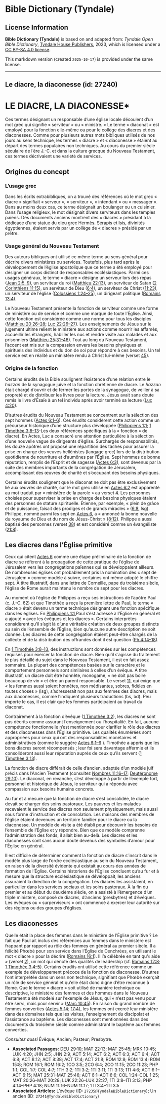 # Bible Dictionary (Tyndale)

## License Information

**Bible Dictionary (Tyndale)** is based on and adapted from: _Tyndale Open Bible Dictionary_, [Tyndale House Publishers](https://tyndaleopenresources.com/), 2023, which is licensed under a [CC BY-SA 4.0 license](https://creativecommons.org/licenses/by-sa/4.0/legalcode.en).

This markdown version (created `2025-10-17`) is provided under the same license.



--------------------------------

## Le diacre, la diaconesse (id: 27240)

LE DIACRE, LA DIACONESSE\*
==========================

Ces termes désignant un responsable d’une église locale découlent d’un mot grec qui signifie « serviteur » ou « ministre. » Le terme « diaconat » est employé pour la fonction elle\-même ou pour le collège des diacres et des diaconesses. Comme pour plusieurs autres mots bibliques utilisés de nos jours au sens technique, les termes « diacre » et « diaconesse » étaient au départ des termes populaires non techniques. Au cours du premier siècle séculaire de l’ère J.\-C. et dans la culture grecque du Nouveau Testament, ces termes décrivaient une variété de services.

Origines du concept
-------------------

### L’usage grec

Dans les écrits extrabibliques, on a trouvé des références où le mot grec « diacre » signifiait « serveur », « serviteur », « intendant » ou « messager ». Dans au moins deux cas, ce terme désignait un boulanger ou un cuisinier. Dans l’usage religieux, le mot désignait divers serviteurs dans les temples païens. Des documents anciens montrent des « diacres » présidant à la dédicace d’une statue du dieu grec Hermès. Sérapis et Isis, divinités égyptiennes, étaient servis par un collège de « diacres » présidé par un prêtre.

### Usage général du Nouveau Testament

Des auteurs bibliques ont utilisé ce même terme au sens général pour décrire divers ministères ou services. Toutefois, plus tard après le développement de l’église apostolique que ce terme a été employé pour désigner un corps distinct de responsables ecclésiastiques. Parmi ces usages généraux, le terme « diacre » désigne un serveur lors des repas ([Jean 2:5, 9](https://ref.ly/John2:5,John2:9)), un serviteur du roi ([Matthieu 22:13](https://ref.ly/Matt22:13)), un serviteur de Satan ([2 Corinthiens 11:15](https://ref.ly/2Cor11:15)), un serviteur de Dieu ([6:4](https://ref.ly/2Cor6:4)), un serviteur de Christ ([11:23](https://ref.ly/2Cor11:23)), un serviteur de l’église ([Colossiens 1:24–25](https://ref.ly/Col1:24-Col1:25)), un dirigeant politique ([Romains 13:4](https://ref.ly/Rom13:4)).

Le Nouveau Testament présente la fonction de serviteur comme une forme de ministère ou de service et comme une marque de toute l’Église. Ainsi, cette fonction est considérée comme une norme pour tous les disciples ([Matthieu 20:26–28](https://ref.ly/Matt20:26-Matt20:28); [Luc 22:26–27](https://ref.ly/Luke22:26-Luke22:27)). Les enseignements de Jésus sur le jugement ultime relient le ministère aux actions comme nourrir les affamés, accueillir les étrangers, habiller les nus et rendre visite aux malades et aux prisonniers ([Matthieu 25:31–46](https://ref.ly/Matt25:31-Matt25:46)). Tout au long du Nouveau Testament, l’accent est mis sur la compassion envers les besoins physiques et spirituels des individus et du don de soi pour répondre à ces besoins. Un tel service est en réalité un ministère rendu à Christ lui\-même (verset [45](https://ref.ly/Matt25:45)).

### Origine de la fonction

Certains érudits de la Bible soulignent l’existence d’une relation entre le *hazzan* de la synagogue juive et la fonction chrétienne de diacre. Le *hazzan* était chargé d’ouvrir et de fermer les portes de la synagogue, de veiller à sa propreté et de distribuer les livres pour la lecture. Jésus avait sans doute remis le livre d’Ésaïe à un tel individu après avoir terminé sa lecture ([Luc 4:20](https://ref.ly/Luke4:20)).

D’autres érudits du Nouveau Testament se concentrent sur la sélection des sept hommes ([Actes 6:1–6](https://ref.ly/Acts6:1-Acts6:6)). Ces érudits considèrent cette action comme un précurseur historique d’une structure plus développée ([Philippiens 1:1](https://ref.ly/Phil1:1); [1 Timothée 3:8–13](https://ref.ly/1Tim3:8-1Tim3:13)\-Les deux références spécifiques à la « fonction » de diacre). En Actes, Luc a consacré une attention particulière à la sélection d’une nouvelle vague de dirigeants d’église. Surchargés de responsabilités, les douze apôtres ont proposé une répartition des tâches pour assurer la prise en charge des veuves hellénistes (langage grec) lors de la distribution quotidienne de nourriture et d’aumônes par l’Église. Sept hommes de bonne réputation, remplis de l’Esprit et de sagesse ([Actes 6:3](https://ref.ly/Acts6:3)), sont devenus par la suite des membres importants de la congrégation de Jérusalem, accomplissant des œuvres de charité et s’occupant des besoins physiques.

Certains érudits soulignent que le diaconat ne doit pas être exclusivement lié aux œuvres de charité, car le mot grec utilisé en [Actes 6:2](https://ref.ly/Acts6:2) est apparenté au mot traduit par « ministère de la parole » au verset [4](https://ref.ly/Acts6:4). Les personnes choisies pour superviser la prise en charge des besoins physiques étaient des personnes de stature spirituelle. Étienne, par exemple, « plein de grâce et de puissance, faisait des prodiges et de grands miracles » ([6:8](https://ref.ly/Acts6:8), lsg). Philippe, nommé parmi les sept en [Actes 6](https://ref.ly/Acts6:1-Acts6:15), a « annoncé la bonne nouvelle du royaume de Dieu et du nom de Jésus\-Christ » ([8:12](https://ref.ly/Acts8:12)). Philippe a aussi baptisé des personnes (verset [38](https://ref.ly/Acts8:38)) et est considéré comme un évangéliste ([21:8](https://ref.ly/Acts21:8)).

Les diacres dans l’Église primitive
-----------------------------------

Ceux qui citent [Actes 6](https://ref.ly/Acts6:1-Acts6:15) comme une étape préliminaire de la fonction de diacre se réfèrent à la propagation de cette pratique de l’église de Jérusalem vers les congrégations païennes qui se développaient ailleurs. De nombreuses églises ont probablement pris la nomination des « sept de Jérusalem » comme modèle à suivre, certaines ont même adopté le chiffre sept. À titre illustratif, dans une lettre de Corneille, pape du troisième siècle, l’église de Rome aurait maintenu le nombre de sept pour les diacres.

Au moment où l’église de Philippes a reçu ses instructions de l’apôtre Paul (c. J.\-C. 62\) et que Timothée a reçu la première lettre de Paul, le terme « diacre » était devenu un terme technique désignant une fonction spécifique dans les églises. En [Philippiens 1:1,](https://ref.ly/Phil1:1)Paul s’est adressé à l’Église en général et a ajouté « avec les évêques et les diacres ». Certains interprètes considèrent qu’il s’agit là d’une véritable création de deux groupes distincts au sein de l’ensemble de l’Église, bien qu’aucune autre description ne soit donnée. Les diacres de cette congrégation étaient peut\-être chargés de la collecte et de la distribution des offrandes dont il est question ([Ph 4:14–18](https://ref.ly/Phil4:14-Phil4:18)).

En [1 Timothée 3:8–13,](https://ref.ly/1Tim3:8-1Tim3:13) des instructions sont données sur les compétences requises pour exercer la fonction de diacre. Bien qu’il s’agisse du traitement le plus détaillé du sujet dans le Nouveau Testament, il est en fait assez sommaire. La plupart des compétences basées sur le caractère et le comportement personnels sont similaires à celles d’un évêque. À titre illustratif, un diacre doit être honnête, monogame, « ne doit pas boire beaucoup de vin » et être un parent responsable. Le verset [11](https://ref.ly/1Tim3:11), qui exige que « les femmes aussi soient honnêtes, non médisantes, sobres, fidèles en toutes choses » (lsg), s’adresserait non pas aux femmes des diacres, mais aux diaconesses, comme l’indiquent plusieurs traductions (bs, bd). Peu importe le cas, il est clair que les femmes participaient au travail du diaconat.

Contrairement à la fonction d’évêque ([1 Timothée 3:2](https://ref.ly/1Tim3:2)), les diacres ne sont pas décrits comme assurant l’enseignement ou l’hospitalité. En fait, aucune compétence fonctionnelle n’est mentionnée pour clarifier le rôle des diacres et des diaconesses dans l’Église primitive. Les qualités énumérées sont appropriées pour ceux qui ont des responsabilités monétaires et administratives (comme le suggère [Actes 6:1–6](https://ref.ly/Acts6:1-Acts6:6) ). Timothée a appris que les bons diacres seront récompensés ; leur foi sera davantage affermie et ils consolideront aussi leur réputation auprès de ceux qu’ils servent ([1 Timothée 3:13](https://ref.ly/1Tim3:13)).

La fonction de diacre différait de celle d’ancien, adaptée d’un modèle juif précis dans l’Ancien Testament (consultez [Nombres 11:16–17](https://ref.ly/Num11:16-Num11:17); [Deutéronome 29:10](https://ref.ly/Deut29:10)). Le diaconat, en revanche, s’est développé à partir de l’exemple fort, personnel et historique de Jésus, le serviteur qui a répondu avec compassion aux besoins humains concrets.

Au fur et à mesure que la fonction de diacre s’est consolidée, le diacre devait se charger des soins pastoraux. Les pauvres et les malades recevaient le service des diacres non seulement physiquement, mais aussi sous forme d’instruction et de consolation. Les maisons des membres de l’église étaient devenues un territoire familier pour le diacre ou la diaconesse. Un modèle de visite a été établi pour découvrir les besoins de l’ensemble de l’Église et y répondre. Bien que ce modèle comprenne l’administration des fonds, il allait bien au\-delà. Les diacres et les diaconesses sont sans aucun doute devenus des symboles d’amour pour l’Église en général.

Il est difficile de déterminer comment la fonction de diacre s’inscrit dans le modèle plus large de l’ordre ecclésiastique au sein du Nouveau Testament, en raison de la diversité évidente qui existait au cours des années de formation de l’Église. Certains historiens de l’Église concluent qu’au fur et à mesure que la structure ecclésiastique se développait, les anciens assuraient la direction de la congrégation. Les diacres les assistaient, en particulier dans les services sociaux et les soins pastoraux. À la fin du premier et au début du deuxième siècle, on a assisté à l’émergence d’un triple ministère, composé de diacres, d’anciens (presbytres) et d’évêques. Les évêques ou « surperviseurs » ont commencé à exercer leur autorité sur des régions ou des groupes d’églises.

Les diaconesses
---------------

Quelle était la place des femmes dans le ministère de l’Église primitive ? Le fait que Paul ait inclus des références aux femmes dans le ministère est frappant par rapport au rôle des femmes en général au premier siècle. Il a félicité Phœbé pour son service dans l’Église de Cenchrées, en utilisant le mot « diacre » pour la décrire ([Romains 16:1](https://ref.ly/Rom16:1)). Il l’a célébrée en tant qu’« aide » (verset [2](https://ref.ly/Rom16:2)), un mot qui dénote des qualités de leadership (cf. [Romains 12:8](https://ref.ly/Rom12:8); [1 Timothée 3:4–5](https://ref.ly/1Tim3:4-1Tim3:5)). Certains érudits ont utilisé cette référence comme un exemple de développement précoce de la fonction de diaconesse. D’autres l’ont interprétée dans un sens non technique, signifiant que Phœbé exerçait un rôle de service général et qu’elle était donc digne d’être reconnue à Rome. Que le terme « diacre » soit utilisé de manière technique ou descriptive, le ministère des femmes et des hommes dans le Nouveau Testament a été modelé sur l’exemple de Jésus, qui « n’est pas venu pour être servi, mais pour servir » ([Marc 10:45](https://ref.ly/Mark10:45)). En raison du grand nombre de femmes converties ([Actes 5:14](https://ref.ly/Acts5:14); [17:4](https://ref.ly/Acts17:4)), les femmes ont exercé leur ministère dans des domaines tels que les visites, l’enseignement du discipolat et l’assistance au baptême. Les diaconesses sont mentionnées dans des documents du troisième siècle comme administrant le baptême aux femmes converties.

*Consultez aussi* Évêque; Ancien; Pasteur; Presbytre.

* **Associated Passages:** DEU 29:10; MAT 22:13; MAT 25:45; MRK 10:45; LUK 4:20; JHN 2:5; JHN 2:9; ACT 5:14; ACT 6:2; ACT 6:3; ACT 6:4; ACT 6:8; ACT 8:12; ACT 8:38; ACT 17:4; ACT 21:8; ROM 12:8; ROM 13:4; ROM 15:8; ROM 16:1; ROM 16:2; 1CO 3:5; 2CO 6:4; 2CO 11:15; 2CO 11:23; PHP 1:1; COL 1:7; COL 4:7; 1TH 3:2; 1TI 3:2; 1TI 3:11; 1TI 3:13; 1TI 4:6; ACT 6:1–ACT 6:15; MAT 25:31–MAT 25:46; ACT 6:1–ACT 6:6; COL 1:24–COL 1:25; MAT 20:26–MAT 20:28; LUK 22:26–LUK 22:27; 1TI 3:8–1TI 3:13; PHP 4:14–PHP 4:18; NUM 11:16–NUM 11:17; 1TI 3:4–1TI 3:5
* **Associated Articles:** L’évêque (ID: `27235@TyndaleBibleDictionary`); Un ancien (ID: `27241@TyndaleBibleDictionary`)

